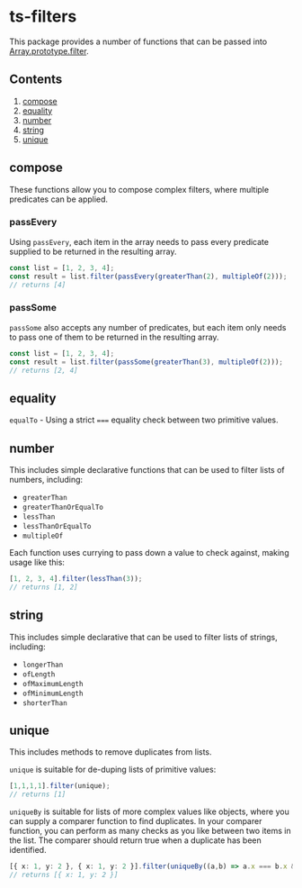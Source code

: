 # ts-filters

This package provides a number of functions that can be passed into [Array.prototype.filter](https://developer.mozilla.org/en-US/docs/Web/JavaScript/Reference/Global_Objects/Array/filter).

## Contents

1. [compose](#compose)
1. [equality](#equality)
1. [number](#number)
1. [string](#string)
1. [unique](#unique)

## compose

These functions allow you to compose complex filters, where multiple predicates can be applied.

### passEvery

Using `passEvery`, each item in the array needs to pass every predicate supplied to be returned in the resulting array.

```ts
const list = [1, 2, 3, 4];
const result = list.filter(passEvery(greaterThan(2), multipleOf(2)));
// returns [4]
```

### passSome

`passSome` also accepts any number of predicates, but each item only needs to pass one of them to be returned in the resulting array.

```ts
const list = [1, 2, 3, 4];
const result = list.filter(passSome(greaterThan(3), multipleOf(2)));
// returns [2, 4]
```

## equality

`equalTo` - Using a strict `===` equality check between two primitive values.

## number

This includes simple declarative functions that can be used to filter lists of numbers, including:

- `greaterThan`
- `greaterThanOrEqualTo`
- `lessThan`
- `lessThanOrEqualTo`
- `multipleOf`

Each function uses currying to pass down a value to check against, making usage like this:

```ts
[1, 2, 3, 4].filter(lessThan(3));
// returns [1, 2]
```

## string

This includes simple declarative that can be used to filter lists of strings, including:

- `longerThan`
- `ofLength`
- `ofMaximumLength`
- `ofMinimumLength`
- `shorterThan`

## unique

This includes methods to remove duplicates from lists.

`unique` is suitable for de-duping lists of primitive values:
```ts
[1,1,1,1].filter(unique);
// returns [1]
```

`uniqueBy` is suitable for lists of more complex values like objects, where you can supply a comparer function to find duplicates. In your comparer function, you can perform as many checks as you like between two items in the list. The comparer should return true when a duplicate has been identified.

```ts
[{ x: 1, y: 2 }, { x: 1, y: 2 }].filter(uniqueBy((a,b) => a.x === b.x && a.y === b.y))
// returns [{ x: 1, y: 2 }]
```
